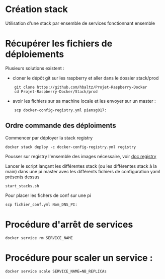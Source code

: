 # Création stack
Utilisation d'une stack par ensemble de services fonctionnant ensemble

# Récupérer les fichiers de déploiements

Plusieurs solutions existent :
- cloner le dépôt git sur les raspberry et aller dans le dossier stack/prod
```
    git clone https://github.com/hbaltz/Projet-Raspberry-Docker
    cd Projet-Raspberry-Docker/Stack/prod
```
- avoir les fichiers sur sa machine locale et les envoyer sur un master :
```
    scp docker-config-registry.yml piensg017:
```

## Ordre commande des déploiments

Commencer par déployer la stack registry

```
docker stack deploy -c docker-config-registry.yml registry
```

Pousser sur registry l'ensemble des images nécessaire, voir [doc registry](../Registry/registry.md)

Lancer le script lançant les différentes stack (ou les différentes stack à la main) dans une pi master avec les différents fichiers de configuration yaml présents dessus
```
start_stacks.sh
```

Pour placer les fichers de conf sur une pi
```
scp fichier_conf.yml Nom_DNS_PI:
```

# Procédure d'arrêt de services
```
docker service rm SERVICE_NAME
```

# Procédure pour scaler un service : 
```
docker service scale SERVICE_NAME=NB_REPLICAs
```
